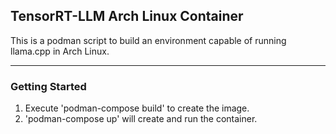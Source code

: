 ## TensorRT-LLM Arch Linux Container
This is a podman script to build an environment capable of running llama.cpp in Arch Linux.

---
### Getting Started
1. Execute 'podman-compose build' to create the image.
2. 'podman-compose up' will create and run the container.
